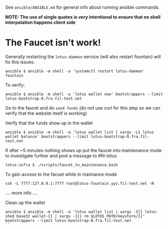 See `ansible/ANSIBLE.md` for general info about running ansible commands.

**NOTE: The use of single quotes is _very_ intentional to ensure that no shell interpolation happens client side**

# The Faucet isn't work!

Generally restarting the `lotus-daemon` service (will also restart fountain) will fix this issues.

```
ansible $ ansible -m shell -a 'systemctl restart lotus-daemon' fountain
```

To verify:

```
ansible $ ansible -m shell -a 'lotus wallet new' bootstrappers --limit lotus-bootstrap-0.fra.fil-test.net
```

Go to the faucet and do `send funds` (do not use curl for this step so we can verify that the website itself is working)

Verify that the funds show up in the wallet

```
ansible $ ansible -m shell -a 'lotus wallet list | xargs -L1 lotus wallet balance' bootstrappers --limit lotus-bootstrap-0.fra.fil-test.net
```

If after ~5 minutes nothing shows up put the faucet into maintenance mode to investigate further and post a message to #fil-lotus

```
lotus-infra $ ./scripts/faucet_to_maintenance.bash
```

To gain access to the facuet while in maintance mode

```
ssh -L 7777:127.0.0.1:7777 root@lotus-fountain.yyz.fil-test.net -N
```

.... more info ....

Clean up the wallet

```
ansible $ ansible -m shell -a 'lotus wallet list | xargs -I{} lotus-shed base32 wallet-{} | xargs -I{} rm $LOTUS_PATH/keystore/{}' bootstrappers --limit lotus-bootstrap-0.fra.fil-test.net
``


